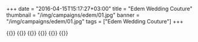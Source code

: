 +++
date = "2016-04-15T15:17:27+03:00"
title = "Edem Wedding Couture"
thumbnail = "/img/campaigns/edem/01.jpg"
banner = "/img/campaigns/edem/01.jpg"
tags = ["Edem Wedding Couture"]
+++

{{<mkimage src="/img/campaigns/edem/01.jpg">}}
{{<mkimage src="/img/campaigns/edem/02.jpg">}}
{{<mkimage src="/img/campaigns/edem/03.jpg">}}
{{<mkimage src="/img/campaigns/edem/04.jpg">}}
{{<mkimage src="/img/campaigns/edem/05.jpg">}}
{{<mkimage src="/img/campaigns/edem/06.jpg">}}
